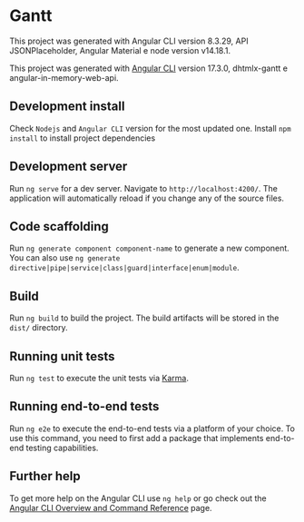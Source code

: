 # Gantt

This project was generated with Angular CLI version 8.3.29, API JSONPlaceholder, Angular Material e node version v14.18.1.

This project was generated with [Angular CLI](https://github.com/angular/angular-cli) version 17.3.0, dhtmlx-gantt e angular-in-memory-web-api.

## Development install

Check `Nodejs` and `Angular CLI` version for the most updated one.
Install `npm install` to install project dependencies

## Development server

Run `ng serve` for a dev server. Navigate to `http://localhost:4200/`. The application will automatically reload if you change any of the source files.

## Code scaffolding

Run `ng generate component component-name` to generate a new component. You can also use `ng generate directive|pipe|service|class|guard|interface|enum|module`.

## Build

Run `ng build` to build the project. The build artifacts will be stored in the `dist/` directory.

## Running unit tests

Run `ng test` to execute the unit tests via [Karma](https://karma-runner.github.io).

## Running end-to-end tests

Run `ng e2e` to execute the end-to-end tests via a platform of your choice. To use this command, you need to first add a package that implements end-to-end testing capabilities.

## Further help

To get more help on the Angular CLI use `ng help` or go check out the [Angular CLI Overview and Command Reference](https://angular.io/cli) page.